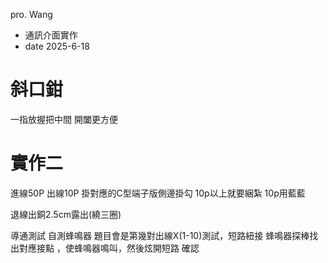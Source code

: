pro. Wang
- 通訊介面實作
- date 2025-6-18

#  斜口鉗
一指放握把中間 開闔更方便
  
# 實作二
進線50P 出線10P
掛對應的C型端子版側邊掛勾
10p以上就要綑紮 10p用藍藍

退線出銅2.5cm露出(繞三圈)

導通測試
自測蜂鳴器
題目會是第幾對出線X(1-10)測試，短路紐接
蜂鳴器探棒找出對應接點 ，使蜂鳴器鳴叫，然後炫開短路 確認

